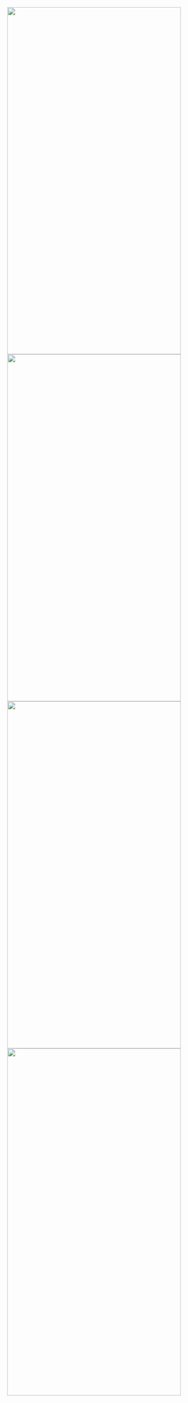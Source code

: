 <img src= "https://user-images.githubusercontent.com/16342428/133577618-b4e0769b-190f-4628-8e21-81298a5a294b.png" width="400" height="800">
<img src= "https://user-images.githubusercontent.com/16342428/133577653-a5356f8b-4289-4565-b2a2-372a1498d504.png" width="400" height="800">
<img src= "https://user-images.githubusercontent.com/16342428/133577980-b3c6b03a-c673-42fe-b0a5-5ea58761dcd5.png" width="400" height="800">
<img src= "https://user-images.githubusercontent.com/16342428/133578095-4f4f9a1c-0bdc-416d-b518-9a907b6e34dd.png" width="400" height="800">


